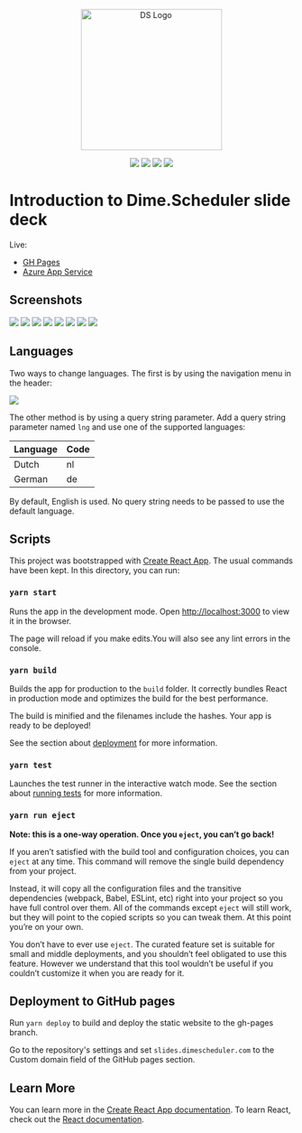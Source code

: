 <p align="center">
    <img src="assets/ds.png?raw=true" alt="DS Logo" height="250">
</p>

<p align="center">
    <img src="https://dev.azure.com/dimenicsbe/Dime/_apis/build/status/dimenics.ds-introduction?branchName=master" /> <img src="https://vsrm.dev.azure.com/dimenicsbe/_apis/public/Release/badge/3faeaf76-379c-4e0d-9078-1d71ee186ba5/2/2" /> <img src="https://img.shields.io/badge/License-MIT-blue.svg"/> <img src="https://img.shields.io/badge/PRs-welcome-brightgreen.svg?style=flat-square" />
</p>

# Introduction to Dime.Scheduler slide deck

Live:

- [GH Pages](https://dimenics.github.io/ds-introduction/)
- [Azure App Service](https://dimeschedulerintroduction.azurewebsites.net/)

## Screenshots

![](assets/slide1.png)
![](assets/slide2.png)
![](assets/slide3.png)
![](assets/slide4.png)
![](assets/slide5.png)
![](assets/slide6.png)
![](assets/slide7.png)
![](assets/slide8.png)

## Languages

Two ways to change languages. The first is by using the navigation menu in the header:

<img src="./assets/switchlanguage.png" />

The other method is by using a query string parameter. 
Add a query string parameter named `lng` and use one of the supported languages:

| Language | Code |
| -------- | ---- |
| Dutch    | nl   |
| German   | de   |

By default, English is used. No query string needs to be passed to use the default language.

## Scripts

This project was bootstrapped with [Create React App](https://github.com/facebook/create-react-app).
The usual commands have been kept. In this directory, you can run:

### `yarn start`

Runs the app in the development mode. Open [http://localhost:3000](http://localhost:3000) to view it in the browser.

The page will reload if you make edits.You will also see any lint errors in the console.

### `yarn build`

Builds the app for production to the `build` folder.
It correctly bundles React in production mode and optimizes the build for the best performance.

The build is minified and the filenames include the hashes.
Your app is ready to be deployed!

See the section about [deployment](https://facebook.github.io/create-react-app/docs/deployment) for more information.

### `yarn test`

Launches the test runner in the interactive watch mode.
See the section about [running tests](https://facebook.github.io/create-react-app/docs/running-tests) for more information.

### `yarn run eject`

**Note: this is a one-way operation. Once you `eject`, you can’t go back!**

If you aren’t satisfied with the build tool and configuration choices, you can `eject` at any time. This command will remove the single build dependency from your project.

Instead, it will copy all the configuration files and the transitive dependencies (webpack, Babel, ESLint, etc) right into your project so you have full control over them. All of the commands except `eject` will still work, but they will point to the copied scripts so you can tweak them. At this point you’re on your own.

You don’t have to ever use `eject`. The curated feature set is suitable for small and middle deployments, and you shouldn’t feel obligated to use this feature. However we understand that this tool wouldn’t be useful if you couldn’t customize it when you are ready for it.

## Deployment to GitHub pages

Run `yarn deploy` to build and deploy the static website to the gh-pages branch.

Go to the repository's settings and set `slides.dimescheduler.com` to the Custom domain field of the GitHub pages section.

## Learn More

You can learn more in the [Create React App documentation](https://facebook.github.io/create-react-app/docs/getting-started).
To learn React, check out the [React documentation](https://reactjs.org/).
